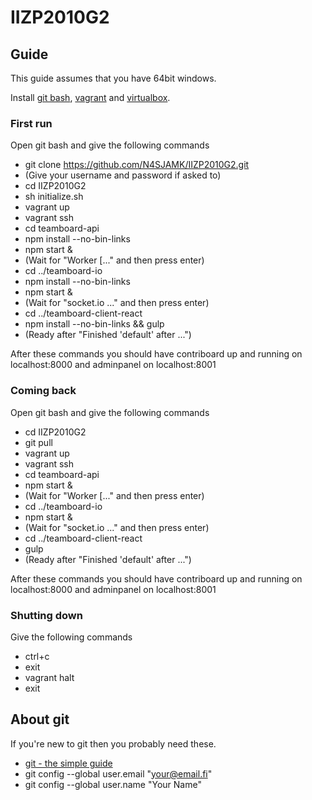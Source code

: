 # IIZP2010G2

## Guide
This guide assumes that you have 64bit windows.

Install [git bash](http://msysgit.github.io/), [vagrant](https://www.vagrantup.com/) and [virtualbox](https://www.virtualbox.org/).

### First run
Open git bash and give the following commands


* git clone https://github.com/N4SJAMK/IIZP2010G2.git
* (Give your username and password if asked to)
* cd IIZP2010G2
* sh initialize.sh
* vagrant up
* vagrant ssh	
* cd teamboard-api
* npm install --no-bin-links
* npm start &
* (Wait for "Worker [..." and then press enter)
* cd ../teamboard-io
* npm install --no-bin-links
* npm start &
* (Wait for "socket.io ..." and then press enter)
* cd ../teamboard-client-react
* npm install --no-bin-links && gulp
* (Ready after "Finished 'default' after ...")


After these commands you should have contriboard up and running on localhost:8000 and adminpanel on localhost:8001


### Coming back
Open git bash and give the following commands


* cd IIZP2010G2
* git pull
* vagrant up
* vagrant ssh
* cd teamboard-api
* npm start &
* (Wait for "Worker [..." and then press enter)
* cd ../teamboard-io
* npm start &
* (Wait for "socket.io ..." and then press enter)
* cd ../teamboard-client-react
* gulp
* (Ready after "Finished 'default' after ...")


After these commands you should have contriboard up and running on localhost:8000 and adminpanel on localhost:8001


### Shutting down


Give the following commands


* ctrl+c
* exit
* vagrant halt
* exit


## About git


If you're new to git then you probably need these.


* [git - the simple guide](http://rogerdudler.github.io/git-guide/)
* git config --global user.email "your@email.fi"
* git config --global user.name "Your Name"
